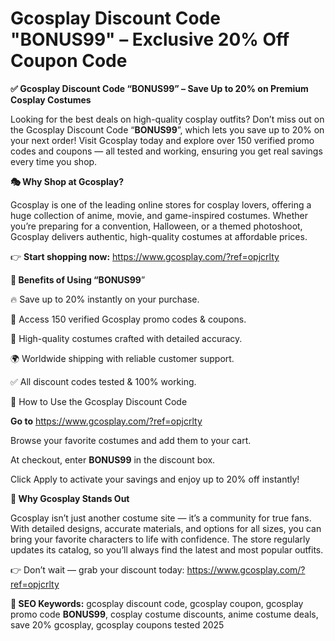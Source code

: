 # Gcosplay Discount Code "BONUS99" – Exclusive 20% Off Coupon Code

**✅ Gcosplay Discount Code “BONUS99” – Save Up to 20% on Premium Cosplay Costumes**

Looking for the best deals on high-quality cosplay outfits? Don’t miss out on the Gcosplay Discount Code “**BONUS99**”, which lets you save up to 20% on your next order! Visit Gcosplay
 today and explore over 150 verified promo codes and coupons — all tested and working, ensuring you get real savings every time you shop.

**🎭 Why Shop at Gcosplay?**

Gcosplay is one of the leading online stores for cosplay lovers, offering a huge collection of anime, movie, and game-inspired costumes. Whether you’re preparing for a convention, Halloween, or a themed photoshoot, Gcosplay delivers authentic, high-quality costumes at affordable prices.

👉 **Start shopping now:** https://www.gcosplay.com/?ref=opjcrlty

**💸 Benefits of Using “BONUS99**”

🔥 Save up to 20% instantly on your purchase.

🎁 Access 150 verified Gcosplay promo codes & coupons.

🧵 High-quality costumes crafted with detailed accuracy.

🌍 Worldwide shipping with reliable customer support.

✅ All discount codes tested & 100% working.

🛒 How to Use the Gcosplay Discount Code

**Go to** https://www.gcosplay.com/?ref=opjcrlty

Browse your favorite costumes and add them to your cart.

At checkout, enter **BONUS99** in the discount box.

Click Apply to activate your savings and enjoy up to 20% off instantly!

**🌟 Why Gcosplay Stands Out**

Gcosplay isn’t just another costume site — it’s a community for true fans. With detailed designs, accurate materials, and options for all sizes, you can bring your favorite characters to life with confidence. The store regularly updates its catalog, so you’ll always find the latest and most popular outfits.

👉 Don’t wait — grab your discount today: https://www.gcosplay.com/?ref=opjcrlty

**📌 SEO Keywords:**
gcosplay discount code, gcosplay coupon, gcosplay promo code **BONUS99**, cosplay costume discounts, anime costume deals, save 20% gcosplay, gcosplay coupons tested 2025
